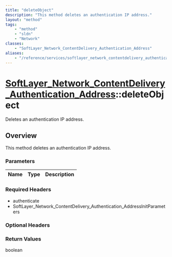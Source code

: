 ```yaml
---
title: "deleteObject"
description: "This method deletes an authentication IP address."
layout: "method"
tags:
    - "method"
    - "sldn"
    - "Network"
classes:
    - "SoftLayer_Network_ContentDelivery_Authentication_Address"
aliases:
    - "/reference/services/softlayer_network_contentdelivery_authentication_address/deleteObject"
---
```

# [SoftLayer_Network_ContentDelivery_Authentication_Address](/reference/services/SoftLayer_Network_ContentDelivery_Authentication_Address)::deleteObject

Deletes an authentication IP address.


## Overview 
This method deletes an authentication IP address. 

### Parameters 
|Name | Type | Description |
| --- | --- | --- |


### Required Headers
* authenticate
* SoftLayer_Network_ContentDelivery_Authentication_AddressInitParameters

### Optional Headers

### Return Values
boolean

